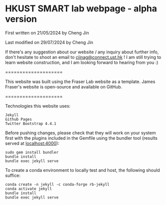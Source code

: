 # HKUST SMART lab webpage - alpha version

First written on 21/05/2024 by Cheng Jin

Last modified on 29/07/2024 by Cheng Jin

If there's any suggestion about our website / any inquiry about further info, don't hesitate to shoot an email to cjinag@connect.ust.hk ! I am still trying to learn website construction, and I am looking forward to hearing from you :)

====================

This website was built using the Fraser Lab website as a template. James Fraser's website is open-source and available on GitHub.

====================

Technologies this website uses:  

    Jekyll  
    Github Pages  
    Twitter Bootstrap 4.4.1

Before pushing changes, please check that they will work on your system first with the plugins included in the Gemfile using the bundler tool (results served at [localhost:4000](localhost:4000)):

    sudo gem install bundler
    bundle install
    bundle exec jekyll serve
    
To create a conda environment to locally test and host, the following should suffice:

    conda create -n jekyll -c conda-forge rb-jekyll
    conda activate jekyll
    bundle install
    bundle exec jekyll serve
